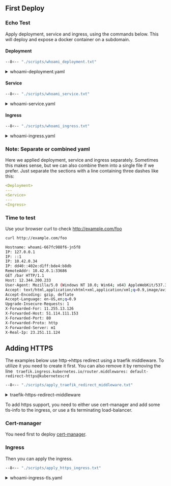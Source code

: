 ## First Deploy

### Echo Test

Apply deployment, service and ingress, using the commands below. This will deploy and expose a docker container on a subdomain.

#### Deployment

```bash
--8<-- "./scripts/whoami_deployment.txt"
```

<details>
<summary>whoami-deployment.yaml</summary>
```
--8<-- "./manifests/whoami/whoami-deployment.yaml"
```
</details>

#### Service

```bash
--8<-- "./scripts/whoami_service.txt"
```

<details>
<summary>whoami-service.yaml</summary>
```
--8<-- "./manifests/whoami/whoami-service.yaml"
```
</details>

#### Ingress

```bash
--8<-- "./scripts/whoami_ingress.txt"
```

<details>
<summary>whoami-ingress.yaml</summary>
```
--8<-- "./manifests/whoami/whoami-ingress.yaml"
```
</details>

### Note: Separate or combined yaml

Here we applied deployment, service and ingress separately. Sometimes this makes sense, but we can also combine them into a single file if we prefer. Just separate the sections with a line containing three dashes like this:

```yaml
<Deployment>
---
<Service>
---
<Ingress>
```

### Time to test

Use your browser curl to check <a href="https://example.com/foo" target="_blank">http://example.com/foo</a>

```bash
curl http://example.com/foo
```

```bash
Hostname: whoami-667fc988f6-jn5f8
IP: 127.0.0.1
IP: ::1
IP: 10.42.0.34
IP: dd40::402e:d1ff:bde4:b8db
RemoteAddr: 10.42.0.1:33686
GET /bar HTTP/1.1
Host: 12.344.200.233
User-Agent: Mozilla/5.0 (Windows NT 10.0; Win64; x64) AppleWebKit/537.36 (KHTML, like Gecko) Chrome/97.0.4692.99 Safari/537.36
Accept: text/html,application/xhtml+xml,application/xml;q=0.9,image/avif,image/webp,image/apng,*/*;q=0.8,application/signed-exchange;v=b3;q=0.9
Accept-Encoding: gzip, deflate
Accept-Language: en-US,en;q=0.9
Upgrade-Insecure-Requests: 1
X-Forwarded-For: 11.255.13.126
X-Forwarded-Host: 51.114.111.153
X-Forwarded-Port: 80
X-Forwarded-Proto: http
X-Forwarded-Server: m1
X-Real-Ip: 23.251.11.124
```

## Adding HTTPS

The examples below use http->https redirect using a traefik middleware. To utilize it you need to create it first. You can also remove it by removing the line ` traefik.ingress.kubernetes.io/router.middlewares: default-redirect-https@kubernetescrd`

```bash
--8<-- "./scripts/apply_traefik_redirect_middleware.txt"
```

<details>
<summary>traefik-https-redirect-middleware</summary>
```
--8<-- "./manifests/traefik-https-redirect-middleware.yaml"
```
</details>

To add https support, you need to either use cert-manager and add some tls-info to the ingress, or use a tls terminating load-balancer.

### Cert-manager

You need first to deploy [cert-manager](https-cert-manager-letsencrypt.md).

### Ingress
Then you can apply the ingress.

```bash
--8<-- "./scripts/apply_https_ingress.txt"
```

<details>
<summary>whoami-ingress-tls.yaml</summary>
```
--8<-- "./manifests/whoami/whoami-ingress-tls.yaml"
```
</details>
